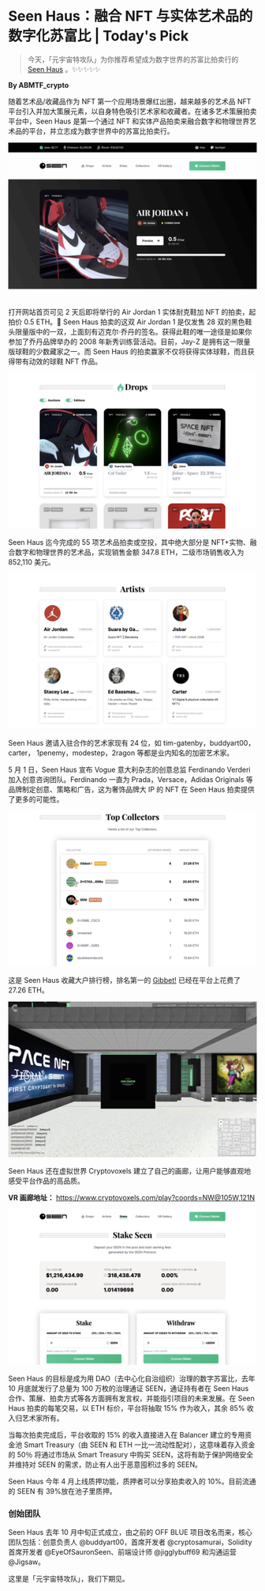 # Seen Haus：融合 NFT 与实体艺术品的数字化苏富比 | Today's Pick

> 今天，「元宇宙特攻队」为你推荐希望成为数字世界的苏富比拍卖行的 [Seen Haus](https://seen.haus/) 。✨✨✨✨✨

**By ABMTF_crypto**

随着艺术品/收藏品作为 NFT 第一个应用场景爆红出圈，越来越多的艺术品 NFT 平台引入并加大策展元素，以自身特色吸引艺术家和收藏者。在诸多艺术策展拍卖平台中，Seen Haus 是第一个通过 NFT 和实体产品拍卖来融合数字和物理世界艺术品的平台，并立志成为数字世界中的苏富比拍卖行。

![](./cover.jpg)

打开网站首页可见 2 天后即将举行的 Air Jordan 1 实体耐克鞋加 NFT 的拍卖，起拍价 0.5 ETH。 Seen Haus 拍卖的这双 Air Jordan 1 是仅发售 28 双的黑色鞋头限量版中的一双，上面刻有迈克尔·乔丹的签名。获得此鞋的唯一途径是如果你参加了乔丹品牌举办的 2008 年新秀训练营活动。目前，Jay-Z 是拥有这一限量版球鞋的少数藏家之一。而 Seen Haus 的拍卖赢家不仅将获得实体球鞋，而且获得带有动效的球鞋 NFT 作品。

![](./drops.jpg)

Seen Haus 迄今完成的 55 项艺术品拍卖或空投，其中绝大部分是 NFT+实物、融合数字和物理世界的艺术品，实现销售金额 347.8 ETH，二级市场销售收入为 852,110 美元。

![](./artists.jpg)

Seen Haus 邀请入驻合作的艺术家现有 24 位，如 tim-gatenby，buddyart00，carter， 1penemy，modestep，2ragon 等都是业内知名的加密艺术家。

5 月 1 日，Seen Haus 宣布 Vogue 意大利杂志的创意总监 Ferdinando Verderi 加入创意咨询团队。Ferdinando 一直为 Prada，Versace，Adidas Originals 等品牌制定创意、策略和广告，这为奢饰品牌大 IP 的 NFT 在 Seen Haus 拍卖提供了更多的可能性。

![](./collectors.jpg)

这是 Seen Haus 收藏大户排行榜，排名第一的 [Gibbet!](https://seen.haus/profile/0x8a83716acd66D9e1fb18c9b79540B72E04f80aC0) 已经在平台上花费了 27.26 ETH。

![](./gallery.jpg)

Seen Haus 还在虚拟世界 Cryptovoxels 建立了自己的画廊，让用户能够直观地感受平台作品的高品质。

**VR 画廊地址：** https://www.cryptovoxels.com/play?coords=NW@105W,121N

![](./stake.jpg)

Seen Haus 的目标是成为用 DAO（去中心化自治组织）治理的数字苏富比，去年 10 月底就发行了总量为 100 万枚的治理通证 SEEN，通证持有者在 Seen Haus 合作、策展、拍卖方式等各方面拥有发言权，并能指引项目的未来发展。在 Seen Haus 拍卖的每笔交易，以 ETH 标价，平台将抽取 15% 作为收入，其余 85% 收入归艺术家所有。

当每次拍卖完成后，平台收取的 15% 的收入直接进入在 Balancer 建立的专用资金池 Smart Treasury（由 SEEN 和 ETH 一比一流动性配对），这意味着存入资金的 50％ 将通过市场从 Smart Treasury 中购买 SEEN，这将有助于保护网络安全并维持对 SEEN 的需求，防止有人出于恶意囤积过多的 SEEN。

Seen Haus 今年 4 月上线质押功能，质押者可以分享拍卖收入的 10%。目前流通的 SEEN 有 39%放在池子里质押。

### 创始团队

Seen Haus 去年 10 月中旬正式成立，由之前的 OFF BLUE 项目改名而来，核心团队包括：创意负责人 @buddyart00，首席开发者 @cryptosamurai，Solidity 首席开发者 @EyeOfSauronSeen、前端设计师 @jigglybuff69 和沟通运营 @Jigsaw。

这里是「元宇宙特攻队」，我们下期见。
